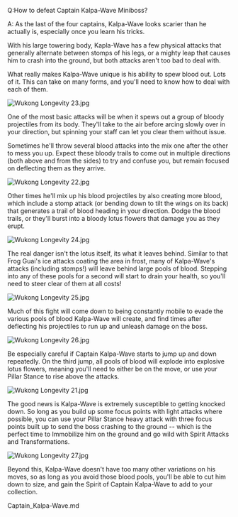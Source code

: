 Q:How to defeat Captain Kalpa-Wave Miniboss?

A:
As the last of the four captains, Kalpa-Wave looks scarier than he actually is, especially once you learn his tricks. 

With his large towering body, Kapla-Wave has a few physical attacks that generally alternate between stomps of his legs, or a mighty leap that causes him to crash into the ground, but both attacks aren't too bad to deal with. 

What really makes Kalpa-Wave unique is his ability to spew blood out. Lots of it. This can take on many forms, and you'll need to know how to deal with each of them. 

![Wukong Longevity 23.jpg](https://oyster.ignimgs.com/mediawiki/apis.ign.com/black-myth-wukong/5/58/Wukong_Longevity_23.jpg)

One of the most basic attacks will be when it spews out a group of bloody projectiles from its body. They'll take to the air before arcing slowly over in your direction, but spinning your staff can let you clear them without issue. 

Sometimes he'll throw several blood attacks into the mix one after the other to mess you up. Expect these bloody trails to come out in multiple directions (both above and from the sides) to try and confuse you, but remain focused on deflecting them as they arrive. 

![Wukong Longevity 22.jpg](https://oyster.ignimgs.com/mediawiki/apis.ign.com/black-myth-wukong/7/72/Wukong_Longevity_22.jpg)

Other times he'll mix up his blood projectiles by also creating more blood, which include a stomp attack (or bending down to tilt the wings on its back) that generates a trail of blood heading in your direction. Dodge the blood trails, or they'll burst into a bloody lotus flowers that damage you as they erupt. 

![Wukong Longevity 24.jpg](https://oyster.ignimgs.com/mediawiki/apis.ign.com/black-myth-wukong/b/b8/Wukong_Longevity_24.jpg)

The real danger isn't the lotus itself, its what it leaves behind. Similar to that Frog Guai's ice attacks coating the area in frost, many of Kalpa-Wave's attacks (including stomps!) will leave behind large pools of blood. Stepping into any of these pools for a second will start to drain your health, so you'll need to steer clear of them at all costs! 

![Wukong Longevity 25.jpg](https://oyster.ignimgs.com/mediawiki/apis.ign.com/black-myth-wukong/9/93/Wukong_Longevity_25.jpg)

Much of this fight will come down to being constantly mobile to evade the various pools of blood Kalpa-Wave will create, and find times after deflecting his projectiles to run up and unleash damage on the boss. 

![Wukong Longevity 26.jpg](https://oyster.ignimgs.com/mediawiki/apis.ign.com/black-myth-wukong/a/ad/Wukong_Longevity_26.jpg)

Be especially careful if Captain Kalpa-Wave starts to jump up and down repeatedly. On the third jump, all pools of blood will explode into explosive lotus flowers, meaning you'll need to either be on the move, or use your Pillar Stance to rise above the attacks. 

![Wukong Longevity 21.jpg](https://oyster.ignimgs.com/mediawiki/apis.ign.com/black-myth-wukong/c/c6/Wukong_Longevity_21.jpg)

The good news is Kalpa-Wave is extremely susceptible to getting knocked down. So long as you build up some focus points with light attacks where possible, you can use your Pillar Stance heavy attack with three focus points built up to send the boss crashing to the ground -- which is the perfect time to Immobilize him on the ground and go wild with Spirit Attacks and Transformations. 

![Wukong Longevity 27.jpg](https://oyster.ignimgs.com/mediawiki/apis.ign.com/black-myth-wukong/b/b5/Wukong_Longevity_27.jpg)

Beyond this, Kalpa-Wave doesn't have too many other variations on his moves, so as long as you avoid those blood pools, you'll be able to cut him down to size, and gain the Spirit of Captain Kalpa-Wave to add to your collection. 

Captain_Kalpa-Wave.md